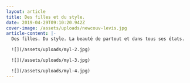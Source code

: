 ```yaml
---
layout: article
title: Des filles et du style.
date: 2019-04-29T09:10:20.942Z
cover-image: /assets/uploads/newcouv-levis.jpg
article-content: |-
  Des filles. Du style. La beauté de partout et dans tous ses états.

  ![](/assets/uploads/myl-2.jpg)

  ![](/assets/uploads/myl-3.jpg)

  ![](/assets/uploads/myl-4.jpg)
---
```


